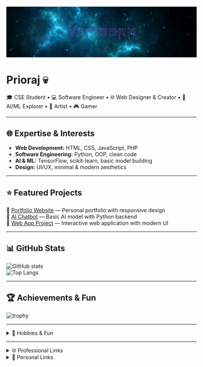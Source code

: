 <!-- Banner -->
![banner](assets/banner.png)

# Prioraj 💀
🎓 CSE Student • 💻 Software Engineer • 🌐 Web Designer & Creator • 🤖 AI/ML Explorer • 🎨 Artist • 🎮 Gamer

---

## 🌐 Expertise & Interests
- **Web Development:** HTML, CSS, JavaScript, PHP  
- **Software Engineering:** Python, OOP, clean code  
- **AI & ML:** TensorFlow, scikit-learn, basic model building  
- **Design:** UI/UX, minimal & modern aesthetics

---

## ⭐ Featured Projects
🔹 [Portfolio Website](https://github.com/USERNAME/portfolio) — Personal portfolio with responsive design  
🔹 [AI Chatbot](https://github.com/USERNAME/ai-chatbot) — Basic AI model with Python backend  
🔹 [Web App Project](https://github.com/USERNAME/web-app) — Interactive web application with modern UI  

---

## 📊 GitHub Stats
![GitHub stats](https://github-readme-stats.vercel.app/api?username=USERNAME&show_icons=true&theme=tokyonight)  
![Top Langs](https://github-readme-stats.vercel.app/api/top-langs/?username=USERNAME&layout=compact&theme=tokyonight)  

---

## 🏆 Achievements & Fun
![trophy](https://github-profile-trophy.vercel.app/?username=USERNAME&theme=tokyonight&no-frame=true&row=1&column=6)

---

<details>
  <summary>🎯 Hobbies & Fun</summary>

- Gaming 🎮  
- Drawing & Art 🎨  
- Anime 🌸   
- Guitar 🎸  
- Photography 📸  
- Plants & Gardening 🌱

</details>

---

<details>
  <summary>🌐 Professional Links</summary>

[![LinkedIn](https://img.shields.io/badge/-LinkedIn-000?style=flat-square&logo=linkedin&logoColor=0A66C2)](https://linkedin.com/in/YOUR-LINK)  
[![Portfolio](https://img.shields.io/badge/-Portfolio-000?style=flat-square&logo=vercel&logoColor=white)](https://USERNAME.github.io)  
[![Email](https://img.shields.io/badge/-Email-000?style=flat-square&logo=gmail&logoColor=EA4335)](mailto:you@example.com)  

</details>

<details>
  <summary>🌟 Personal Links</summary>

[![Twitter](https://img.shields.io/badge/-Twitter-000?style=flat-square&logo=twitter&logoColor=1DA1F2)](https://twitter.com/YOUR-TWITTER)  
[![Instagram](https://img.shields.io/badge/-Instagram-000?style=flat-square&logo=instagram&logoColor=E4405F)](https://instagram.com/YOUR-INSTAGRAM)  
[![Discord](https://img.shields.io/badge/-Discord-000?style=flat-square&logo=discord&logoColor=5865F2)](https://discord.com/users/YOUR-DISCORD)  
[![Facebook](https://img.shields.io/badge/-Facebook-000?style=flat-square&logo=facebook&logoColor=1877F2)](https://facebook.com/YOUR-FACEBOOK)  
[![YouTube](https://img.shields.io/badge/-YouTube-000?style=flat-square&logo=youtube&logoColor=FF0000)](https://youtube.com/c/YOUR-YOUTUBE)  

</details>
